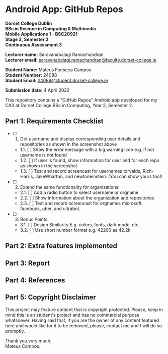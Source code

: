 # Android App: GitHub Repos

**Dorset College Dublin**  
**BSc in Science in Computing & Multimedia**  
**Mobile Applications 1 - BSC20921**  
**Stage 2, Semester 2**  
**Continuous Assessment 3**

**Lecturer name:** Saravanabalagi Ramachandran  
**Lecturer email:** saravanabalagi.ramachandran@faculty.dorset-college.ie

**Student Name:** Mateus Fonseca Campos  
**Student Number:** 24088  
**Student Email:** 24088@student.dorset-college.ie

**Submission date:** 4 April 2022

This repository contains a "GitHub Repos" Android app developed for my CA3 at Dorset College BSc in Computing, Year 2, Semester 2.

## Part 1: Requirements Checklist

- [ ] 1. Get username and display corresponding user details and repositories as shown in the screenshot above
    - 1.1. [ ] Show the error message with a big warning icon e.g. if not username is not found
    - 1.2. [ ] If user is found, show information for user and for each repo as shown in the screenshot
    - 1.3. [ ] Test and record screencast for usernames torvalds, Rich-Harris, JakeWharton, and newtoneinstein. (You can show yours too!)
- [ ] 2. Extend the same functionality for organizations:
    - 2.1. [ ] Add a radio button to select username or orgname
    - 2.2. [ ] Show information about the organization and repositories
    - 2.3. [ ] Test and record screencast for orgnames microsoft, facebook, uber, and ultrabot.
- [ ] 3. Bonus Points:
    - 3.1. [ ] Design Similarity E.g. colors, fonts, dark mode, etc.
    - 3.2. [ ] Use short number format e.g. 42200 as 42.2k

## Part 2: Extra features implemented



## Part 3: Report



## Part 4: References



## Part 5: Copyright Disclaimer

This project may feature content that is copyright protected. Please, keep in mind this is an student's project and has no commercial purpose whatsoever. Having said that, if you are the owner of any content featured here and would like for it to be removed, please, contact me and I will do so promptly.

Thank you very much,  
Mateus Campos.